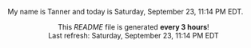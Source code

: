 My name is Tanner and today is Saturday, September 23, 11:14 PM EDT.

<p align="center">This <i>README</i> file is generated <b>every 3 hours</b>!</br>Last refresh: Saturday, September 23, 11:14 PM EDT<br /></p>
